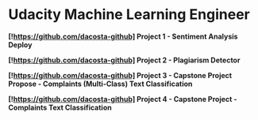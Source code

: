# Udacity Machine Learning Engineer



**[!https://github.com/dacosta-github] Project 1 - Sentiment Analysis Deploy**


**[!https://github.com/dacosta-github] Project 2 - Plagiarism Detector**


**[!https://github.com/dacosta-github] Project 3 - Capstone Project Propose - Complaints (Multi-Class) Text Classification**


**[!https://github.com/dacosta-github] Project 4 - Capstone Project - Complaints Text Classification**

